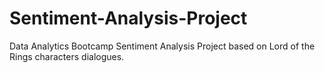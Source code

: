 # Sentiment-Analysis-Project
Data Analytics Bootcamp Sentiment Analysis Project based on Lord of the Rings characters dialogues.
